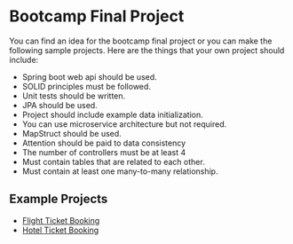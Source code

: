 # Bootcamp Final Project

You can find an idea for the bootcamp final project or you can make the following sample projects. Here are the things that your own project should include:

* Spring boot web api should be used.
* SOLID principles must be followed.
* Unit tests should be written.
* JPA should be used.
* Project should include example data initialization.  
* You can use microservice architecture but not required.
* MapStruct should be used.  
* Attention should be paid to data consistency
* The number of controllers must be at least 4
* Must contain tables that are related to each other.
* Must contain at least one many-to-many relationship.

## Example Projects

* [Flight Ticket Booking](FlightTicketBooking.md)
* [Hotel Ticket Booking](HotelBooking.md)
